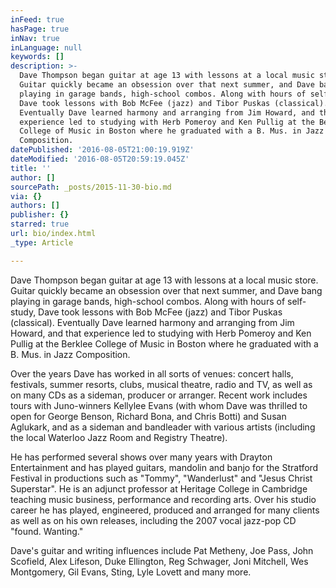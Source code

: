 ```yaml
---
inFeed: true
hasPage: true
inNav: true
inLanguage: null
keywords: []
description: >-
  Dave Thompson began guitar at age 13 with lessons at a local music store.
  Guitar quickly became an obsession over that next summer, and Dave bang
  playing in garage bands, high-school combos. Along with hours of self-study,
  Dave took lessons with Bob McFee (jazz) and Tibor Puskas (classical).
  Eventually Dave learned harmony and arranging from Jim Howard, and that
  experience led to studying with Herb Pomeroy and Ken Pullig at the Berklee
  College of Music in Boston where he graduated with a B. Mus. in Jazz
  Composition. 
datePublished: '2016-08-05T21:00:19.919Z'
dateModified: '2016-08-05T20:59:19.045Z'
title: ''
author: []
sourcePath: _posts/2015-11-30-bio.md
via: {}
authors: []
publisher: {}
starred: true
url: bio/index.html
_type: Article

---
```

Dave Thompson began guitar at age 13 with lessons at a local music store. Guitar quickly became an obsession over that next summer, and Dave bang playing in garage bands, high-school combos. Along with hours of self-study, Dave took lessons with Bob McFee (jazz) and Tibor Puskas (classical). Eventually Dave learned harmony and arranging from Jim Howard, and that experience led to studying with Herb Pomeroy and Ken Pullig at the Berklee College of Music in Boston where he graduated with a B. Mus. in Jazz Composition. 

Over the years Dave has worked in all sorts of venues: concert halls, festivals, summer resorts, clubs, musical theatre, radio and TV, as well as on many CDs as a sideman, producer or arranger. Recent work includes tours with Juno-winners Kellylee Evans (with whom Dave was thrilled to open for George Benson, Richard Bona, and Chris Botti) and Susan Aglukark, and as a sideman and bandleader with various artists (including the local Waterloo Jazz Room and Registry Theatre).

He has performed several shows over many years with Drayton Entertainment and has played guitars, mandolin and banjo for the Stratford Festival in productions such as "Tommy", "Wanderlust" and "Jesus Christ Superstar". He is an adjunct professor at Heritage College in Cambridge teaching music business, performance and recording arts. Over his studio career he has played, engineered, produced and arranged for many clients as well as on his own releases, including the 2007 vocal jazz-pop CD "found. Wanting."

Dave's guitar and writing influences include Pat Metheny, Joe Pass, John Scofield, Alex Lifeson, Duke Ellington, Reg Schwager, Joni Mitchell, Wes Montgomery, Gil Evans, Sting, Lyle Lovett and many more.
